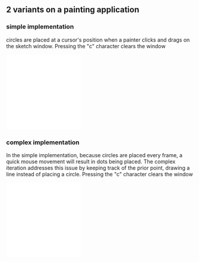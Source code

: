 ## 2 variants on a painting application

### simple implementation
circles are placed at a cursor's position when a painter clicks and drags on the sketch window. Pressing the "c" character clears the window

<img src="./simple_paint_app/simple_paint_app.gif">

### complex implementation
In the simple implementation, because circles are placed every frame, a quick mouse movement will result in dots being placed. The complex iteration addresses this issue by keeping track of the prior point, drawing a line instead of placing a circle. Pressing the "c" character clears the window

<img src="./complex_paint_app/complex_paint_app.gif">